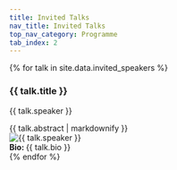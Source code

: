 ```yaml
---
title: Invited Talks
nav_title: Invited Talks
top_nav_category: Programme
tab_index: 2
---
```


{% for talk in site.data.invited_speakers %}
<div class="invited-talk">
    <h3>{{ talk.title }}</h3>
    <p class="speaker">{{ talk.speaker }}</p>
    <div class="talk-abstract">{{ talk.abstract | markdownify }}</div>
    <img class="speaker-pic" src="{{ site.github.url }}/images/{{ talk.image }}" title="{{ talk.speaker }}">
    <div class="bio"><strong>Bio: </strong>{{ talk.bio }}</div>
</div>
{% endfor %}

